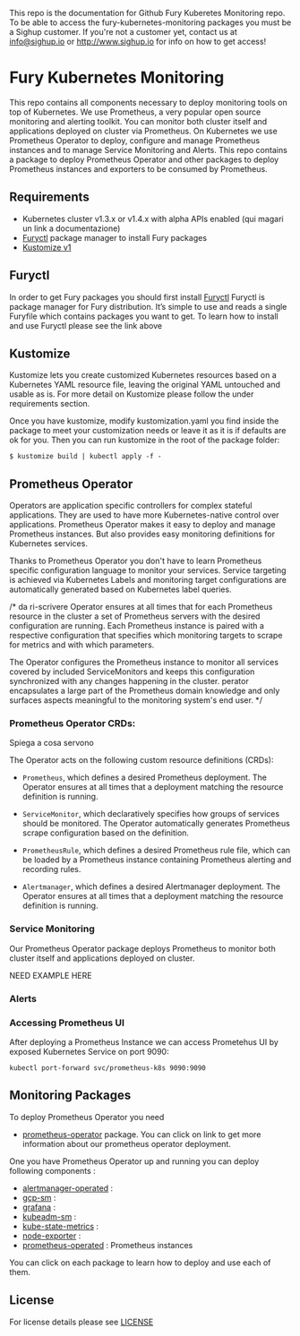 This repo is the documentation for Github Fury Kuberetes Monitoring repo. To be able to access the  fury-kubernetes-monitoring packages you must be a Sighup customer. If you're not a customer yet, contact us at info@sighup.io or http://www.sighup.io for info on how to get access!



# Fury Kubernetes Monitoring
 
This repo contains all components necessary to deploy monitoring tools on top of Kubernetes. We use Prometheus, a very popular open source monitoring and alerting toolkit. You can monitor both cluster itself and applications deployed on cluster via Prometheus. On Kubernetes we use Prometheus Operator to deploy, configure and manage Prometheus instances and to manage Service Monitoring and Alerts. This repo contains a package to deploy Prometheus Operator and other packages to deploy Prometheus instances and exporters to be consumed by Prometheus.



## Requirements

- Kubernetes cluster v1.3.x or v1.4.x with alpha APIs enabled (qui magari un link a documentazione)
- [Furyctl](documentation_link) package manager to install Fury packages
- [Kustomize v1](https://github.com/kubernetes-sigs/kustomize) 



## Furyctl

In order to get Fury packages you should first install [Furyctl](documentation_link)
Furyctl is package manager for Fury distribution. It’s simple to use and reads a single Furyfile which contains packages you want to get. To learn how to install and use Furyctl please see the link above


## Kustomize

Kustomize lets you create customized Kubernetes resources based on a Kubernetes YAML resource file, leaving the original YAML untouched and usable as is. For more detail on Kustomize please follow the under requirements section.  

Once you have kustomize, modify kustomization.yaml you find inside the package to meet your customization needs or leave it as it is if defaults are ok for you. Then you can run kustomize in the root of the package folder:

`$ kustomize build | kubectl apply -f -`




## Prometheus Operator

Operators are application specific controllers for complex stateful applications. They are used to have more Kubernetes-native control over applications. Prometheus Operator makes it easy to deploy and manage Prometheus instances. But also provides easy monitoring definitions for Kubernetes services.  

Thanks to Prometheus Operator you don't have to learn Prometheus specific configuration language to monitor your services. Service targeting is achieved via Kubernetes Labels and monitoring target configurations are automatically generated based on Kubernetes label queries.

/* da ri-scrivere
Operator ensures at all times that for each Prometheus resource in the cluster a set of Prometheus servers with the desired configuration are running. 
Each Prometheus instance is paired with a respective configuration that specifies which monitoring targets to scrape for metrics and with which parameters.

The Operator configures the Prometheus instance to monitor all services covered by included ServiceMonitors and keeps this configuration synchronized with any changes happening in the cluster.
perator encapsulates a large part of the Prometheus domain knowledge and only surfaces aspects meaningful to the monitoring system's end user. 
*/


### Prometheus Operator CRDs:

Spiega a cosa servono 

The Operator acts on the following custom resource definitions (CRDs):

- `Prometheus`, which defines a desired Prometheus deployment. The Operator ensures at all times that a deployment matching the resource definition is running.

- `ServiceMonitor`, which declaratively specifies how groups of services should be monitored. The Operator automatically generates Prometheus scrape configuration based on the definition.

- `PrometheusRule`, which defines a desired Prometheus rule file, which can be loaded by a Prometheus instance containing Prometheus alerting and recording rules.

- `Alertmanager`, which defines a desired Alertmanager deployment. The Operator ensures at all times that a deployment matching the resource definition is running.


### Service Monitoring

Our Prometheus Operator package deploys Prometheus to monitor both cluster itself and applications deployed on cluster.

NEED EXAMPLE HERE


### Alerts


### Accessing Prometheus UI

After deploying a Prometheus Instance we can access Prometehus UI by exposed Kubernetes Service on port 9090:

`kubectl port-forward svc/prometheus-k8s 9090:9090`



## Monitoring Packages 

To deploy Prometheus Operator you need 

- [prometheus-operator]() package. You can click on link to get more information about our prometheus operator deployment.

One you have Prometheus Operator up and running you can deploy following components :

- [alertmanager-operated]() :
- [gcp-sm]() :
- [grafana]() :
- [kubeadm-sm]() :
- [kube-state-metrics]() : 
- [node-exporter]() :
- [prometheus-operated]() : Prometheus instances


You can click on each package to learn how to deploy and use each of them.


## License
For license details please see [LICENSE](license_link) 

